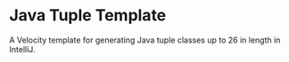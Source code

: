 # Java Tuple Template
A Velocity template for generating Java tuple classes up to 26 in length in IntelliJ.
